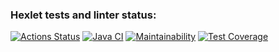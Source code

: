 ### Hexlet tests and linter status:
[![Actions Status](https://github.com/LenaKomarnitskaya/java-project-71/workflows/hexlet-check/badge.svg)](https://github.com/LenaKomarnitskaya/java-project-71/actions)
[![Java CI](https://github.com/LenaKomarnitskaya/java-project-71/actions/workflows/main.yml/badge.svg)](https://github.com/LenaKomarnitskaya/java-project-71/actions/workflows/main.yml)
[![Maintainability](https://api.codeclimate.com/v1/badges/5c00f99a0fb19a59aa8e/maintainability)](https://codeclimate.com/github/LenaKomarnitskaya/java-project-71/maintainability)
[![Test Coverage](https://api.codeclimate.com/v1/badges/5c00f99a0fb19a59aa8e/test_coverage)](https://codeclimate.com/github/LenaKomarnitskaya/java-project-71/test_coverage)
